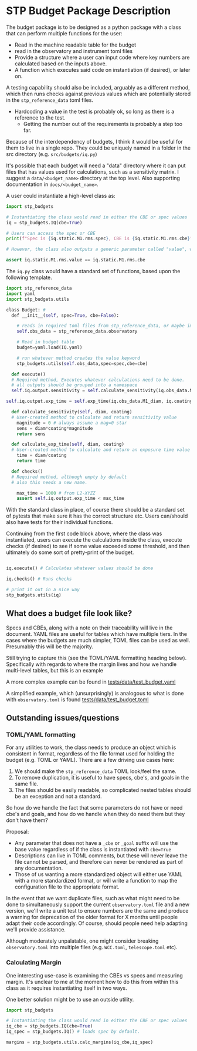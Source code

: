 # STP Budget Package Description

The budget package is to be designed as a python package with a class that can perform multiple functions for the user:
- Read in the machine readable table for the budget
- read in the observatory and instrument toml files
- Provide a structure where a user can input code where key numbers are calculated based on the inputs above.
- A function which executes said code on instantiation (if desired), or later on.

A testing capability should also be included, arguably as a different method, which then runs checks against previous values which are potentially stored in the `stp_reference_data` toml files.
- Hardcoding a value in the test is probably ok, so long as there is a reference to the test. 
	- Getting the number out of the requirements is probably a step too far.

Because of the interdependency of budgets, I think it would be useful for them to live in a single repo. They could be uniquely named in a folder in the src directory (e.g. `src/budgets/iq.py`)

It's possible that each budget will need a "data" directory where it can put files that has values used for calculations, such as a sensitivity matrix. I suggest a `data/<budget_name>` directory at the top level. Also supporting documentation in `docs/<budget_name>`.

A user could instantiate a high-level class as:
```python
import stp_budgets

# Instantiating the class would read in either the CBE or spec values
iq = stp_budgets.IQ(cbe=True)

# Users can access the spec or CBE
print(f"Spec is {iq.static.M1.rms.spec}, CBE is {iq.static.M1.rms.cbe}")

# However, the class also outputs a generic parameter called "value", which is populated by whatever the class is instantiated with. This is useful for writing code using either number.

assert iq.static.M1.rms.value == iq.static.M1.rms.cbe

```

The `iq.py` class would have a standard set of functions, based upon the following template.

```python
import stp_reference_data
import yaml
import stp_budgets.utils

class Budget: #  
  def __init__(self, spec=True, cbe=False):  

	# reads in required toml files from stp_reference_data, or maybe importing the class just brings in all the data by default?
	self.obs_data = stp_reference_data.observatory

	# Read in budget table
	budget=yaml.load(IQ.yaml)

	# run whatever method creates the value keyword
	stp_budgets.utils(self.obs_data,spec=spec,cbe=cbe)

  def execute()
  # Required method, Executes whatever calculations need to be done.
  # all outputs should be grouped into a namespace
  self.iq.output.sensitivity = self.calculate_sensitivity(iq.obs_data.M1_diam, iq.coating.M1)

self.iq.output.exp_time = self.exp_time(iq.obs_data.M1_diam, iq.coating.M1, 0)

  def calculate_sensitivity(self, diam, coating)
  # User-created method to calculate and return sensitivity value
	magnitude = 0 # always assume a mag=0 star
    sens = diam*coating*magnitude
    return sens

  def calculate_exp_time(self, diam, coating)
  # User-created method to calculate and return an exposure time value
	time = diam/coating
    return time

  def checks()
  # Required method, although empty by default
  # also this needs a new name.

	max_time = 1000 # from L2-XYZZ
	assert self.iq.output.exp_time < max_time

```

With the standard class in place, of course there should be a standard set of pytests that make sure it has the correct structure etc.
Users can/should also have tests for their individual functions.

Continuing from the first code block above, where the class was instantiated, users can execute the calculations inside the class, execute checks (if desired) to see if some value exceeded some threshold, and then ultimately do some sort of pretty-print of the budget.

```python

iq.execute() # Calculates whatever values should be done

iq.checks() # Runs checks

# print it out in a nice way
stp_budgets.utils(iq)

```

## What does a budget file look like?

Specs and CBEs, along with a note on their traceability will live in the document. 
YAML files are useful for tables which have multiple tiers. In the cases where the budgets are much simpler, TOML files can be used as well. Presumably this will be the majority.

Still trying to capture this (see the TOML/YAML formatting heading below). Specifically with regards to where the margin lives and how we handle multi-level tables, but this is an example

A more complex example can be found in [tests/data/test_budget.yaml](../tests/data/test_budget.yaml)

A simplified example, which (unsurprisingly) is analogous to what is done with `observatory.toml` is found [tests/data/test_budget.toml](../tests/data/test_budget.toml)

## Outstanding issues/questions

### TOML/YAML formatting

For any utilities to work, the class needs to produce an object which is consistent in format, regardless of the file format used for holding the budget (e.g. TOML or YAML).
There are a few driving use cases here:

1. We should make the `stp_reference_data` TOML look/feel the same.
2. To remove duplication, it is useful to have specs, cbe's, and goals in the same file.
3. The files should be easily readable, so complicated nested tables should be an exception and not a standard.

So how do we handle the fact that some parameters do not have or need cbe's and goals, and how do we handle when they do need them but they don't have them?

Proposal:
- Any parameter that does not have a `_cbe` or `_goal` suffix will use the base value regardless of if the class is instantiated with `cbe=True`
- Descriptions can live in TOML comments, but these will never leave the file cannot be parsed, and therefore can never be rendered as part of any documentation.
- Those of us wanting a more standardized object will either use YAML with a more standardized format, or will write a function to map the configuration file to the appropriate format.

In the event that we want duplicate files, such as what might need to be done to simultaneously support the current `observatory.toml` file and a new version, we'll write a unit test to ensure numbers are the same and produce a warning for deprecation of the older format for X months until people adapt their code accordingly.
Of course, should people need help adapting we'll provide assistance. 

Although moderately unpalatable, one might consider breaking `observatory.toml` into multiple files (e.g. `WCC.toml`, `telescope.toml` etc).

### Calculating Margin

One interesting use-case is examining the CBEs vs specs and measuring margin. It's unclear to me at the moment how to do this from within this class as it requires instantiating itself in two ways.

One better solution might be to use an outside utility.


```python
import stp_budgets

# Instantiating the class would read in either the CBE or spec values
iq_cbe = stp_budgets.IQ(cbe=True)
iq_spec = stp_budgets.IQ() # loads spec by default.

margins = stp_budgets.utils.calc_margins(iq_cbe,iq_spec)

```
